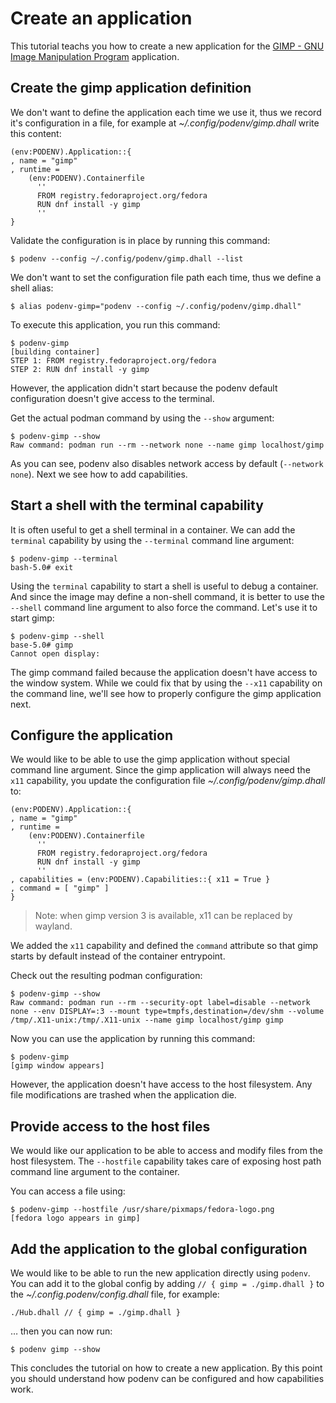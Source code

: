 # Create an application

This tutorial teachs you how to create a new application for
the [GIMP - GNU Image Manipulation Program](https://gimp.org) application.


## Create the gimp application definition

We don't want to define the application each time we use it, thus we record
it's configuration in a file, for example at *~/.config/podenv/gimp.dhall*
write this content:

```dhall
(env:PODENV).Application::{
, name = "gimp"
, runtime =
    (env:PODENV).Containerfile
      ''
      FROM registry.fedoraproject.org/fedora
      RUN dnf install -y gimp
      ''
}
```

Validate the configuration is in place by running this command:

```ShellSession
$ podenv --config ~/.config/podenv/gimp.dhall --list
```

We don't want to set the configuration file path each time, thus we define
a shell alias:

```ShellSession
$ alias podenv-gimp="podenv --config ~/.config/podenv/gimp.dhall"
```

To execute this application, you run this command:

```ShellSession
$ podenv-gimp
[building container]
STEP 1: FROM registry.fedoraproject.org/fedora
STEP 2: RUN dnf install -y gimp
```

However, the application didn't start because the podenv default configuration
doesn't give access to the terminal.

Get the actual podman command by using the `--show` argument:

```ShellSession
$ podenv-gimp --show
Raw command: podman run --rm --network none --name gimp localhost/gimp
```

As you can see, podenv also disables network access by default (`--network none`).
Next we see how to add capabilities.


## Start a shell with the terminal capability

It is often useful to get a shell terminal in a container. We can add the `terminal` capability
by using the `--terminal` command line argument:

```console
$ podenv-gimp --terminal
bash-5.0# exit
```

Using the `terminal` capability to start a shell is useful to debug a container.
And since the image may define a non-shell command,
it is better to use the `--shell` command line argument to also force the command.
Let's use it to start gimp:

```console
$ podenv-gimp --shell
base-5.0# gimp
Cannot open display:
```

The gimp command failed because the application doesn't have access to the
window system. While we could fix that by using the `--x11` capability on the
command line, we'll see how to properly configure the gimp application next.


## Configure the application

We would like to be able to use the gimp application without special command line argument.
Since the gimp application will always need the `x11` capability, you update the
configuration file *~/.config/podenv/gimp.dhall* to:

```dhall
(env:PODENV).Application::{
, name = "gimp"
, runtime =
    (env:PODENV).Containerfile
      ''
      FROM registry.fedoraproject.org/fedora
      RUN dnf install -y gimp
      ''
, capabilities = (env:PODENV).Capabilities::{ x11 = True }
, command = [ "gimp" ]
}
```

> Note: when gimp version 3 is available, x11 can be replaced by wayland.

We added the `x11` capability and defined the `command` attribute so that
gimp starts by default instead of the container entrypoint.

Check out the resulting podman configuration:

```ShellSession
$ podenv-gimp --show
Raw command: podman run --rm --security-opt label=disable --network none --env DISPLAY=:3 --mount type=tmpfs,destination=/dev/shm --volume /tmp/.X11-unix:/tmp/.X11-unix --name gimp localhost/gimp gimp
```

Now you can use the application by running this command:

```console
$ podenv-gimp
[gimp window appears]
```

However, the application doesn't have access to the host filesystem.
Any file modifications are trashed when the application die.


## Provide access to the host files

We would like our application to be able to access and modify files from the host
filesystem. The `--hostfile` capability takes care of exposing host path
command line argument to the container.

You can access a file using:

```ShellSession
$ podenv-gimp --hostfile /usr/share/pixmaps/fedora-logo.png
[fedora logo appears in gimp]
```

## Add the application to the global configuration

We would like to be able to run the new application directly using `podenv`.
You can add it to the global config by adding `// { gimp = ./gimp.dhall }` to
the *~/.config.podenv/config.dhall* file, for example:

```dhall
./Hub.dhall // { gimp = ./gimp.dhall }
```

… then you can now run:

```ShellSession
$ podenv gimp --show
```

This concludes the tutorial on how to create a new application.
By this point you should understand how podenv can be configured and how
capabilities work.
